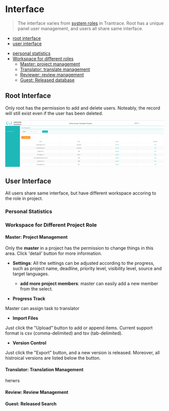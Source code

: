 # Interface

> The interface varies from [system roles](roles.md#system-roles) in Trantrace. Root has a unique panel user management, and users all share same interface.

+ [root interface](#root)
+ [user interface](#user) 
 - [personal statistics](#stat)
 - [Workspace for different roles](#workspace)
   - [Master: project management](#master)
   - [Translator: translate management](#translator)
   - [Reviewer: review management](#reviewer)
   - [Guest: Released database](#guest)

## Root Interface

<span id='root'></span>

Only root has the permission to add and delete users. Noteably, the record will still exist even if the user has been deleted.

![](/assets/interface.root.png)


## User Interface

<span id='user'></span>

All users share same interface, but have different workspace accoring to the role in project.
 
### Personal Statistics
<span id='stat'></span>



### Workspace for Different Project Role

<span id='workspace'></span>

#### Master: Project Management

<span id='master'></span>

Only the **master** in a project has the permission to change things in this area. Click 'detail' button for more information.

- **Settings**: All the settings can be adjusted according to the progress, such as project name, deadline, priority level, visibility level, source and target languages. 

  - **add more project members**: master can easily add a new member from the select. 
  
    

- **Progress Track**

Master can assign task to translator 

- **Import Files**

Just click the "Upload" button to add or append items. Current support format is csv (comma-delimited) and tsv (tab-delimited).

- **Version Control**

Just click the "Export" button, and a new version is released. Moreover, all histroical versions are listed below the button.

#### Translator: Translation Management

<span id='translator'></span>


herwrs 


#### Review: Review Management

<span id='reviewer'></span>


#### Guest: Released Search
<span id='guest'></span>




